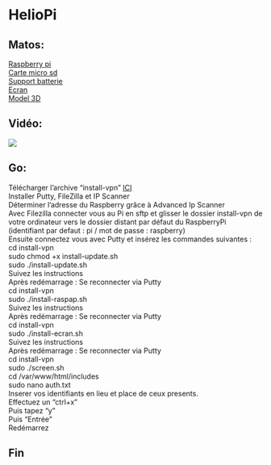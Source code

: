 # HelioPi

## Matos:

[Raspberry pi](https://amzn.to/2Jx63LR) \
[Carte micro sd](https://amzn.to/2Wk9dsa) \
[Support batterie](https://amzn.to/2Wk9Vpk) \
[Ecran](https://amzn.to/2VJd1yI) \
[Model 3D](https://www.thingiverse.com/thing:3646338)

## Vidéo:

[![](http://img.youtube.com/vi/kWujr37V1BY/0.jpg)](http://www.youtube.com/watch?v=kWujr37V1BY "")

## Go:

Télécharger l’archive “install-vpn” [ICI](https://github.com/Ecoriadu59/HelioPi/releases/tag/V1.0) \
Installer Putty, FileZilla et IP Scanner \
Déterminer l’adresse du Raspberry grâce à Advanced Ip Scanner \
Avec Filezilla connecter vous au Pi en sftp et glisser le dossier install-vpn de votre ordinateur vers le dossier distant par défaut du RaspberryPi (identifiant par defaut : pi / mot de passe : raspberry) \
Ensuite connectez vous avec Putty et insérez les commandes suivantes :  \
cd install-vpn \
sudo chmod +x install-update.sh \
sudo ./install-update.sh \
Suivez les instructions \
Après redémarrage : Se reconnecter via Putty \
cd install-vpn \
sudo ./install-raspap.sh \
Suivez les instructions \
Après redémarrage : Se reconnecter via Putty \
cd install-vpn \
sudo ./install-ecran.sh \
Suivez les instructions \
Après redémarrage : Se reconnecter via Putty \
cd install-vpn \
sudo ./screen.sh \
cd /var/www/html/includes \
sudo nano auth.txt \
Inserer vos identifiants en lieu et place de ceux presents. \
Effectuez un “ctrl+x” \
Puis tapez “y” \
Puis “Entrée” \
Redémarrez

## Fin

